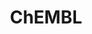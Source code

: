 ---
bigquery: https://console.cloud.google.com/bigquery?p=patents-public-data&d=ebi_chembl&page=dataset
citation: '"The ChEMBL database in 2017." Anna Gaulton, Anne Hersey, Michał Nowotka,
  A Patrícia Bento, Jon Chambers, David Mendez, Prudence Mutowo, Francis Atkinson,
  Louisa J Bellis, Elena Cibrián-Uhalte, Mark Davies, Nathan Dedman, Anneli Karlsson,
  María Paula Magariños, John P Overington, George Papadatos, Ines Smit, Andrew R
  Leach Nucleic acids Research (2017) 45 (Database Issue), D945-D954'
contributors: European Bioinformatics Institute
cost: None
description: ChEMBL Data is a manually curated database of small molecules used in
  drug discovery, including information about existing patented drugs.
documentation: 'schema: https://www.ebi.ac.uk/chembl/db_schema


  '
last_edit: Mon, 04 Apr 2022 19:07:30 GMT
location: https://console.cloud.google.com/marketplace/product/google_patents_public_datasets/chembl
maintained_by: EMBL-EBI, an outstation of European Molecular Biology Laboratory
related_publications: '

  ChEMBL: towards direct deposition of bioassay data.


  Mendez D, Gaulton A, Bento AP, Chambers J, De Veij M, Félix E, Magariños MP, Mosquera
  JF, Mutowo P, Nowotka M, Gordillo-Marañón M, Hunter F, Junco L, Mugumbate G, Rodriguez-Lopez
  M, Atkinson F, Bosc N, Radoux CJ, Segura-Cabrera A, Hersey A, Leach AR.


  — Nucleic Acids Res. 2019; 47(D1):D930-D940. doi: 10.1093/nar/gky1075

  '
schema_fields: '[''chembl_id'', ''comments'', ''last_page'', ''first_in_class'', ''heavy_atoms'',
  ''l7'', ''parenteral'', ''chirality'', ''component_type'', ''pathway_id'', ''parent_go_id'',
  ''relationship_type'', ''cx_logd'', ''enzyme_tid'', ''full_mwt'', ''job_id'', ''mol_frac_id'',
  ''drug_product_flag'', ''issue'', ''comp_go_id'', ''frac_code'', ''cx_most_apka'',
  ''relationship_desc'', ''tissue_id'', ''delist_flag'', ''last_active'', ''doc_id'',
  ''assay_subcellular_fraction'', ''component_id'', ''molsyn_id'', ''clo_id'', ''protclasssyn_id'',
  ''strength'', ''site_id'', ''polymer_flag'', ''cell_name'', ''src_short_name'',
  ''warning_type'', ''max_phase'', ''ass_cls_map_id'', ''published_value'', ''target_desc'',
  ''sequence_md5sum'', ''record_id'', ''alogp'', ''tbl'', ''selectivity_comment'',
  ''bto_id'', ''formulation_id'', ''organism'', ''end_position'', ''hbd'', ''metabolite_record_id'',
  ''ddd_value'', ''publication_number'', ''stat'', ''parameter_type'', ''major_class'',
  ''molregno'', ''entity_id'', ''oral'', ''cx_most_bpka'', ''cellosaurus_id'', ''warnref_id'',
  ''cx_logp'', ''version'', ''mecref_id'', ''usan_substem'', ''units'', ''approval_date'',
  ''uo_units'', ''level3_description'', ''metref_id'', ''le'', ''relation'', ''assay_test_type'',
  ''smarts'', ''cell_source_tissue'', ''met_comment'', ''tid_fixed'', ''target_type'',
  ''potential_duplicate'', ''updated_on'', ''caloha_id'', ''bao_id'', ''usan_year'',
  ''structure_type'', ''bao_format'', ''level1_description'', ''enzyme_name'', ''molecule_type'',
  ''met_id'', ''bei'', ''smid'', ''protein_class_synonym'', ''standard_upper_value'',
  ''doi'', ''drug_substance_flag'', ''protein_class_id'', ''level5'', ''route'', ''usan_stem_id'',
  ''warning_id'', ''targrel_id'', ''class_level'', ''assay_class_id'', ''authors'',
  ''ingredient'', ''assay_tissue'', ''mutation'', ''syn_type'', ''domain_id'', ''level1'',
  ''submission_date'', ''alert_set_id'', ''hrac_class_id'', ''value'', ''molecular_mechanism'',
  ''priority'', ''full_molformula'', ''level4_description'', ''description'', ''compsyn_id'',
  ''volume'', ''usan_stem'', ''psa'', ''topical'', ''normal_range_min'', ''domain_type'',
  ''domain_description'', ''source_domain_id'', ''substrate_record_id'', ''usan_stem_definition'',
  ''l5'', ''alert_id'', ''bao_endpoint'', ''prediction_method'', ''level2_description'',
  ''activity_comment'', ''pchembl_value'', ''src_compound_id'', ''stem'', ''predbind_id'',
  ''uberon_id'', ''compound_key'', ''short_name'', ''stem_class'', ''rtb'', ''mol_hrac_id'',
  ''assay_param_id'', ''isoform'', ''drug_record_id'', ''activity_count'', ''abstract'',
  ''first_approval'', ''alert_name'', ''mw_monoisotopic'', ''patent_no'', ''text_value'',
  ''ref_id'', ''idx'', ''assay_category'', ''irac_class_id'', ''set_name'', ''natural_product'',
  ''aidx'', ''cell_id'', ''downgraded'', ''ddd_units'', ''ddd_admr'', ''homologue'',
  ''tid'', ''tax_id'', ''helm_notation'', ''go_id'', ''assay_type'', ''data_validity_comment'',
  ''indref_id'', ''cell_description'', ''withdrawn_reason'', ''drugind_id'', ''species_group_flag'',
  ''mc_organism'', ''assay_id'', ''mc_target_name'', ''standard_type'', ''definition'',
  ''num_alerts'', ''standard_flag'', ''ddd_id'', ''site_name'', ''previous_company'',
  ''title'', ''toid'', ''targcomp_id'', ''l1'', ''withdrawn_class'', ''site_residues'',
  ''frac_class_id'', ''acd_logd'', ''efo_term'', ''domain_name'', ''journal'', ''cidx'',
  ''l4'', ''doc_type'', ''ref_type'', ''active_molregno'', ''hba_lipinski'', ''warning_class'',
  ''ref_url'', ''warning_description'', ''hba'', ''first_page'', ''acd_logp'', ''country'',
  ''mol_irac_id'', ''published_relation'', ''product_id'', ''compound_name'', ''curation_comment'',
  ''prod_pat_id'', ''target_mapping'', ''confidence_score'', ''action_type'', ''qudt_units'',
  ''standard_units'', ''protein_class_desc'', ''standard_relation'', ''ro3_pass'',
  ''sequence'', ''canonical_smiles'', ''indication_class'', ''who_extra'', ''acd_most_bpka'',
  ''level2'', ''standard_inchi_key'', ''black_box_warning'', ''research_stem'', ''standard_text_value'',
  ''cl_lincs_id'', ''qed_weighted'', ''mol_atc_id'', ''chebi_par_id'', ''assay_strain'',
  ''active_ingredient'', ''withdrawn_country'', ''mechanism_comment'', ''mw_freebase'',
  ''aspect'', ''acd_most_apka'', ''path'', ''label'', ''warning_country'', ''level3'',
  ''variant_id'', ''as_id'', ''compd_id'', ''assay_source'', ''hrac_code'', ''normal_range_max'',
  ''assay_desc'', ''l8'', ''ridx'', ''start_position'', ''subgroup'', ''irac_code'',
  ''l2'', ''molfile'', ''applicant_full_name'', ''pref_name'', ''actsm_id'', ''num_ro5_violations'',
  ''who_name'', ''binding_site_comment'', ''log_id'', ''upper_value'', ''standard_value'',
  ''parent_type'', ''parent_id'', ''l3'', ''aromatic_rings'', ''atc_code'', ''nda_type'',
  ''class_type'', ''patent_id'', ''res_stem_id'', ''year'', ''source'', ''pubmed_id'',
  ''l6'', ''level4'', ''mechanism_of_action'', ''prodrug'', ''orig_description'',
  ''company'', ''disease_efficacy'', ''result_flag'', ''mesh_heading'', ''dosage_form'',
  ''molecular_species'', ''related_tid'', ''mec_id'', ''published_type'', ''name'',
  ''efo_id'', ''therapeutic_flag'', ''sei'', ''db_version'', ''ddd_comment'', ''type'',
  ''mc_tax_id'', ''availability_type'', ''db_source'', ''published_units'', ''updated_by'',
  ''warning_year'', ''patent_expire_date'', ''num_lipinski_ro5_violations'', ''activity_id'',
  ''assay_cell_type'', ''innovator_company'', ''cpd_str_alert_id'', ''std_act_id'',
  ''assay_organism'', ''entity_type'', ''patent_use_code'', ''curated_by'', ''withdrawn_year'',
  ''inorganic_flag'', ''synonyms'', ''rgid'', ''annotation'', ''direct_interaction'',
  ''mc_target_accession'', ''ad_type'', ''assay_tax_id'', ''status'', ''cell_source_organism'',
  ''dosed_ingredient'', ''biocomp_id'', ''parameter_value'', ''confidence'', ''accession'',
  ''oc_id'', ''co_stem_id'', ''src_assay_id'', ''mc_target_type'', ''trade_name'',
  ''sitecomp_id'', ''mesh_id'', ''relationship'', ''component_synonym'', ''hbd_lipinski'',
  ''withdrawn_flag'', ''ap_id'', ''pathway_key'', ''comp_class_id'', ''met_conversion'',
  ''src_description'', ''standard_inchi'', ''cell_source_tax_id'', ''creation_date'',
  ''cell_ontology_id'', ''src_id'', ''max_phase_for_ind'', ''parent_molregno'', ''lle'']'
shortname: chembl
tags:
- biotechnology
- health
- chemical
- bioinformatics
- medical
terms_of_use: CC BY-SA 3.0
title: ChEMBL
uuid: e232a192-965c-4ec9-904c-155b6dfe56c5
---
